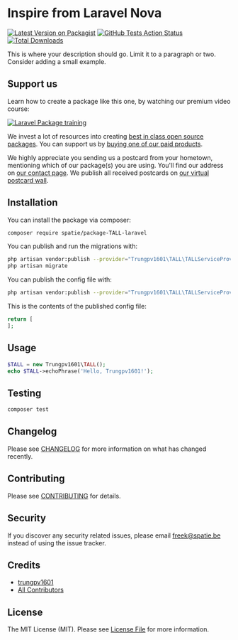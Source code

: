 # Inspire from Laravel Nova

[![Latest Version on Packagist](https://img.shields.io/packagist/v/spatie/TALL.svg?style=flat-square)](https://packagist.org/packages/spatie/TALL)
[![GitHub Tests Action Status](https://img.shields.io/github/workflow/status/spatie/TALL/run-tests?label=tests)](https://github.com/spatie/TALL/actions?query=workflow%3Arun-tests+branch%3Amaster)
[![Total Downloads](https://img.shields.io/packagist/dt/spatie/TALL.svg?style=flat-square)](https://packagist.org/packages/spatie/TALL)


This is where your description should go. Limit it to a paragraph or two. Consider adding a small example.

## Support us

Learn how to create a package like this one, by watching our premium video course:

[![Laravel Package training](https://spatie.be/github/package-training.jpg)](https://laravelpackage.training)

We invest a lot of resources into creating [best in class open source packages](https://spatie.be/open-source). You can support us by [buying one of our paid products](https://spatie.be/open-source/support-us).

We highly appreciate you sending us a postcard from your hometown, mentioning which of our package(s) you are using. You'll find our address on [our contact page](https://spatie.be/about-us). We publish all received postcards on [our virtual postcard wall](https://spatie.be/open-source/postcards).

## Installation

You can install the package via composer:

```bash
composer require spatie/package-TALL-laravel
```

You can publish and run the migrations with:

```bash
php artisan vendor:publish --provider="Trungpv1601\TALL\TALLServiceProvider" --tag="migrations"
php artisan migrate
```

You can publish the config file with:
```bash
php artisan vendor:publish --provider="Trungpv1601\TALL\TALLServiceProvider" --tag="config"
```

This is the contents of the published config file:

```php
return [
];
```

## Usage

``` php
$TALL = new Trungpv1601\TALL();
echo $TALL->echoPhrase('Hello, Trungpv1601!');
```

## Testing

``` bash
composer test
```

## Changelog

Please see [CHANGELOG](CHANGELOG.md) for more information on what has changed recently.

## Contributing

Please see [CONTRIBUTING](CONTRIBUTING.md) for details.

## Security

If you discover any security related issues, please email freek@spatie.be instead of using the issue tracker.

## Credits

- [trungpv1601](https://github.com/trungpv1601)
- [All Contributors](../../contributors)

## License

The MIT License (MIT). Please see [License File](LICENSE.md) for more information.

